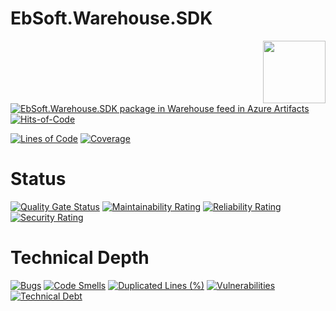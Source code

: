 # EbSoft.Warehouse.SDK



[<img align="right" width="100px" src="https://img.utdstc.com/icon/676/e4f/676e4febe0477ecd40ecc2d9b53271b77959a663622e9b2c3b21e2f66ce3771b:200" />](https://appcenter.ms/users/souly84/apps/Warehouse.Mobile)

[![EbSoft.Warehouse.SDK package in Warehouse feed in Azure Artifacts](https://souleymen.feeds.visualstudio.com/5e7ba3a8-de58-4498-aed2-a23e91696074/_apis/public/Packaging/Feeds/6754a99f-fc1f-4540-be65-d313fae61071/Packages/3e29a369-faf2-402c-b043-6f2deb71a29f/Badge)](https://souleymen.visualstudio.com/Warehouse/_packaging?_a=package&feed=6754a99f-fc1f-4540-be65-d313fae61071&package=3e29a369-faf2-402c-b043-6f2deb71a29f&preferRelease=true)
[![Hits-of-Code](https://hitsofcode.com/github/souly84/EbSoft.Warehouse.SDK?branch=main)](https://hitsofcode.com/github/souly84/EbSoft.Warehouse.SDK?branch=main/view)


[![Lines of Code](https://sonarcloud.io/api/project_badges/measure?project=souly84_EbSoft.Warehouse.SDK&metric=ncloc)](https://sonarcloud.io/summary/new_code?id=souly84_EbSoft.Warehouse.SDK)
[![Coverage](https://sonarcloud.io/api/project_badges/measure?project=souly84_EbSoft.Warehouse.SDK&metric=coverage)](https://sonarcloud.io/dashboard?id=souly84_EbSoft.Warehouse.SDK)



# Status

[![Quality Gate Status](https://sonarcloud.io/api/project_badges/measure?project=souly84_EbSoft.Warehouse.SDK&metric=alert_status)](https://sonarcloud.io/dashboard?id=souly84_EbSoft.Warehouse.SDK)
[![Maintainability Rating](https://sonarcloud.io/api/project_badges/measure?project=souly84_EbSoft.Warehouse.SDK&metric=sqale_rating)](https://sonarcloud.io/dashboard?id=souly84_EbSoft.Warehouse.SDK)
[![Reliability Rating](https://sonarcloud.io/api/project_badges/measure?project=souly84_EbSoft.Warehouse.SDK&metric=reliability_rating)](https://sonarcloud.io/dashboard?id=souly84_EbSoft.Warehouse.SDK)
[![Security Rating](https://sonarcloud.io/api/project_badges/measure?project=souly84_EbSoft.Warehouse.SDK&metric=security_rating)](https://sonarcloud.io/dashboard?id=souly84_EbSoft.Warehouse.SDK)

# Technical Depth
[![Bugs](https://sonarcloud.io/api/project_badges/measure?project=souly84_EbSoft.Warehouse.SDK&metric=bugs)](https://sonarcloud.io/dashboard?id=souly84_EbSoft.Warehouse.SDK)
[![Code Smells](https://sonarcloud.io/api/project_badges/measure?project=souly84_EbSoft.Warehouse.SDK&metric=code_smells)](https://sonarcloud.io/dashboard?id=souly84_EbSoft.Warehouse.SDK)
[![Duplicated Lines (%)](https://sonarcloud.io/api/project_badges/measure?project=souly84_EbSoft.Warehouse.SDK&metric=duplicated_lines_density)](https://sonarcloud.io/dashboard?id=souly84_EbSoft.Warehouse.SDK)
[![Vulnerabilities](https://sonarcloud.io/api/project_badges/measure?project=souly84_EbSoft.Warehouse.SDK&metric=vulnerabilities)](https://sonarcloud.io/dashboard?id=souly84_EbSoft.Warehouse.SDK)
[![Technical Debt](https://sonarcloud.io/api/project_badges/measure?project=souly84_EbSoft.Warehouse.SDK&metric=sqale_index)](https://sonarcloud.io/dashboard?id=souly84_EbSoft.Warehouse.SDK)


